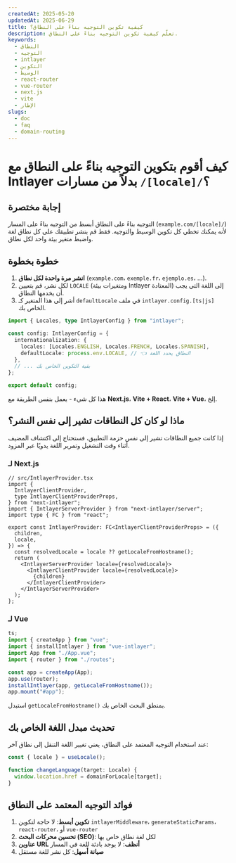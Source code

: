 ```yaml
---
createdAt: 2025-05-20
updatedAt: 2025-06-29
title: كيفية تكوين التوجيه بناءً على النطاق؟
description: تعلّم كيفية تكوين التوجيه بناءً على النطاق.
keywords:
  - النطاق
  - التوجيه
  - intlayer
  - التكوين
  - الوسيط
  - react-router
  - vue-router
  - next.js
  - vite
  - الإطار
slugs:
  - doc
  - faq
  - domain-routing
---
```


# كيف أقوم بتكوين **التوجيه بناءً على النطاق** مع Intlayer بدلاً من مسارات `/[locale]/`؟

## إجابة مختصرة

التوجيه بناءً على النطاق أبسط من التوجيه بناءً على المسار (`example.com/[locale]/`) لأنه يمكنك تخطي كل تكوين الوسيط والتوجيه. فقط قم بنشر تطبيقك على كل نطاق لغة واضبط متغير بيئة واحد لكل نطاق.

## خطوة بخطوة

1. **انشر مرة واحدة لكل نطاق** (`example.com`، `exemple.fr`، `ejemplo.es`، …).
2. لكل نشر، قم بتعيين `LOCALE` (ومتغيرات بيئة Intlayer المعتادة) إلى اللغة التي يجب أن يخدمها النطاق.
3. أشر إلى هذا المتغير كـ `defaultLocale` في ملف `intlayer.config.[ts|js]` الخاص بك.

```ts
import { Locales, type IntlayerConfig } from "intlayer";

const config: IntlayerConfig = {
  internationalization: {
    locales: [Locales.ENGLISH, Locales.FRENCH, Locales.SPANISH],
    defaultLocale: process.env.LOCALE, // 👈 النطاق يحدد اللغة
  },
  // ... بقية التكوين الخاص بك
};

export default config;
```

هذا كل شيء - يعمل بنفس الطريقة مع **Next.js**، **Vite + React**، **Vite + Vue**، إلخ.

## ماذا لو كان كل النطاقات تشير إلى نفس النشر؟

إذا كانت جميع النطاقات تشير إلى نفس حزمة التطبيق، فستحتاج إلى اكتشاف المضيف أثناء وقت التشغيل وتمرير اللغة يدويًا عبر المزود.

### لـ Next.js

```tsx
// src/IntlayerProvider.tsx
import {
  IntlayerClientProvider,
  type IntlayerClientProviderProps,
} from "next-intlayer";
import { IntlayerServerProvider } from "next-intlayer/server";
import type { FC } from "react";

export const IntlayerProvider: FC<IntlayerClientProviderProps> = ({
  children,
  locale,
}) => {
  const resolvedLocale = locale ?? getLocaleFromHostname();
  return (
    <IntlayerServerProvider locale={resolvedLocale}>
      <IntlayerClientProvider locale={resolvedLocale}>
        {children}
      </IntlayerClientProvider>
    </IntlayerServerProvider>
  );
};
```

### لـ Vue

```ts
ts;
import { createApp } from "vue";
import { installIntlayer } from "vue-intlayer";
import App from "./App.vue";
import { router } from "./routes";

const app = createApp(App);
app.use(router);
installIntlayer(app, getLocaleFromHostname());
app.mount("#app");
```

استبدل `getLocaleFromHostname()` بمنطق البحث الخاص بك.

## تحديث مبدل اللغة الخاص بك

عند استخدام التوجيه المعتمد على النطاق، يعني تغيير اللغة التنقل إلى نطاق آخر:

```ts
const { locale } = useLocale();

function changeLanguage(target: Locale) {
  window.location.href = domainForLocale[target];
}
```

## فوائد التوجيه المعتمد على النطاق

1. **تكوين أبسط**: لا حاجة لتكوين `intlayerMiddleware`، `generateStaticParams`، `react-router`، أو `vue-router`
2. **تحسين محركات البحث (SEO)**: لكل لغة نطاق خاص بها
3. **عناوين URL أنظف**: لا يوجد بادئة للغة في المسار
4. **صيانة أسهل**: كل نشر للغة مستقل
